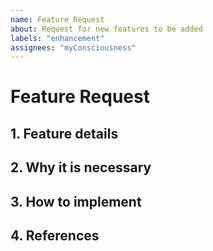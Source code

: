 ```yaml
---
name: Feature Request
about: Request for new features to be added
labels: "enhancement"
assignees: "myConsciousness"
---
```


# Feature Request

## 1. Feature details

## 2. Why it is necessary

## 3. How to implement

## 4. References
